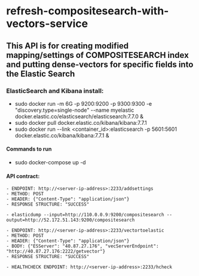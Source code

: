 # refresh-compositesearch-with-vectors-service

## This API is for creating modified mapping/settings of COMPOSITESEARCH index and putting dense-vectors for specific fields into the Elastic Search

### ElasticSearch and Kibana install:

 - sudo docker run -m 6G -p 9200:9200 -p 9300:9300 -e "discovery.type=single-node" --name myelastic docker.elastic.co/elasticsearch/elasticsearch:7.7.0 &
 - sudo docker pull docker.elastic.co/kibana/kibana:7.7.1
 - sudo docker run --link <container_id>:elasticsearch -p 5601:5601 docker.elastic.co/kibana/kibana:7.7.1 &


#### Commands to run
   - sudo docker-compose up -d

#### API contract: 
    - ENDPOINT: http://<server-ip-address>:2233/addsettings
    - METHOD: POST
    - HEADER: {"Content-Type": "application/json"}
    - RESPONSE STRUCTURE: "SUCCESS"
    
    - elasticdump --input=http://110.0.0.9:9200/compositesearch --output=http://52.172.51.143:9200/compositesearch
    
    - ENDPOINT: http://<server-ip-address>:2233/vectortoelastic
    - METHOD: POST
    - HEADER: {"Content-Type": "application/json"}
    - BODY: {"ESServer": "40.87.27.176", "vecServerEndpoint": "http://40.87.27.176:2222/getvector"}
    - RESPONSE STRUCTURE: "SUCCESS"
    
    - HEALTHCHECK ENDPOINT: http://<server-ip-address>:2233/hcheck


